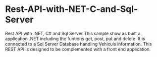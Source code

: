 # Rest-API-with-NET-C-and-Sql-Server
Rest API with .NET, C# and Sql Server
This sample show as built a application .NET including the funtions get, post, put and delete.
It is connected to a Sql Server Database handling Vehiculs information.
This REST API is designed to be complemented with a front end application.
